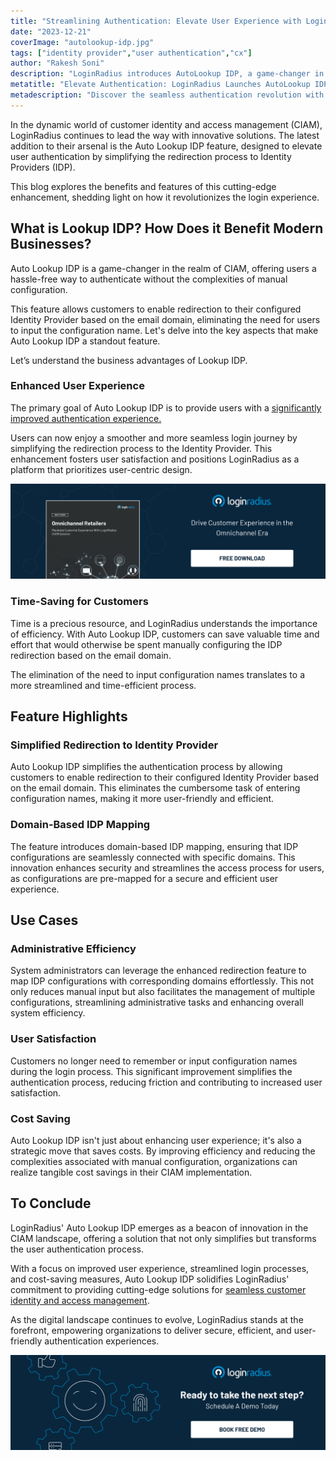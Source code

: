 ```yaml
---
title: "Streamlining Authentication: Elevate User Experience with LoginRadius AutoLookup"
date: "2023-12-21"
coverImage: "autolookup-idp.jpg"
tags: ["identity provider","user authentication","cx"]
author: "Rakesh Soni"
description: "LoginRadius introduces AutoLookup IDP, a game-changer in the CIAM landscape. Simplify authentication, save time, and elevate user satisfaction. Explore the benefits of this innovative solution and step into the future of secure and efficient login experiences."
metatitle: "Elevate Authentication: LoginRadius Launches AutoLookup IDP"
metadescription: "Discover the seamless authentication revolution with LoginRadius AutoLookup IDP. Streamlining the login experience, saving time, & enhancing security. Read more"
---
```

In the dynamic world of customer identity and access management (CIAM), LoginRadius continues to lead the way with innovative solutions. The latest addition to their arsenal is the Auto Lookup IDP feature, designed to elevate user authentication by simplifying the redirection process to Identity Providers (IDP). 

This blog explores the benefits and features of this cutting-edge enhancement, shedding light on how it revolutionizes the login experience.

## What is Lookup IDP? How Does it Benefit Modern Businesses? 

Auto Lookup IDP is a game-changer in the realm of CIAM, offering users a hassle-free way to authenticate without the complexities of manual configuration. 

This feature allows customers to enable redirection to their configured Identity Provider based on the email domain, eliminating the need for users to input the configuration name. Let's delve into the key aspects that make Auto Lookup IDP a standout feature.

Let’s understand the business advantages of Lookup IDP. 

### Enhanced User Experience

The primary goal of Auto Lookup IDP is to provide users with a [significantly improved authentication experience.](https://www.loginradius.com/customer-experience-solutions/) 

Users can now enjoy a smoother and more seamless login journey by simplifying the redirection process to the Identity Provider. This enhancement fosters user satisfaction and positions LoginRadius as a platform that prioritizes user-centric design.

[![WP-omnichannel-retail](WP-omnichannel-retail.png)](https://www.loginradius.com/resource/omnichannel-retailer-customer-experience)

### Time-Saving for Customers

Time is a precious resource, and LoginRadius understands the importance of efficiency. With Auto Lookup IDP, customers can save valuable time and effort that would otherwise be spent manually configuring the IDP redirection based on the email domain.

The elimination of the need to input configuration names translates to a more streamlined and time-efficient process.

## Feature Highlights

### Simplified Redirection to Identity Provider

Auto Lookup IDP simplifies the authentication process by allowing customers to enable redirection to their configured Identity Provider based on the email domain. This eliminates the cumbersome task of entering configuration names, making it more user-friendly and efficient.

### Domain-Based IDP Mapping

The feature introduces domain-based IDP mapping, ensuring that IDP configurations are seamlessly connected with specific domains. This innovation enhances security and streamlines the access process for users, as configurations are pre-mapped for a secure and efficient user experience.

## Use Cases

### Administrative Efficiency

System administrators can leverage the enhanced redirection feature to map IDP configurations with corresponding domains effortlessly. This not only reduces manual input but also facilitates the management of multiple configurations, streamlining administrative tasks and enhancing overall system efficiency.

### User Satisfaction

Customers no longer need to remember or input configuration names during the login process. This significant improvement simplifies the authentication process, reducing friction and contributing to increased user satisfaction.

### Cost Saving

Auto Lookup IDP isn't just about enhancing user experience; it's also a strategic move that saves costs. By improving efficiency and reducing the complexities associated with manual configuration, organizations can realize tangible cost savings in their CIAM implementation.

## To Conclude

LoginRadius' Auto Lookup IDP emerges as a beacon of innovation in the CIAM landscape, offering a solution that not only simplifies but transforms the user authentication process. 

With a focus on improved user experience, streamlined login processes, and cost-saving measures, Auto Lookup IDP solidifies LoginRadius' commitment to providing cutting-edge solutions for [seamless customer identity and access management](https://www.loginradius.com/blog/identity/seamless-customer-journey-identity-management/). 

As the digital landscape continues to evolve, LoginRadius stands at the forefront, empowering organizations to deliver secure, efficient, and user-friendly authentication experiences. 

[![book-a-free-demo-loginradius](../../assets/book-a-demo-loginradius.png)](https://www.loginradius.com/contact-us?utm_source=blog&utm_medium=web&utm_campaign=lr-launches-autolookup-idp)